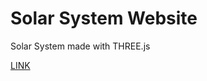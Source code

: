 # Solar System Website
Solar System made with THREE.js

[LINK](https://reececrowther.github.io/Website/)
